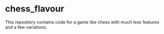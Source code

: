 # chess_flavour
This repository contains code for a game like chess with much less features and a few variations.
